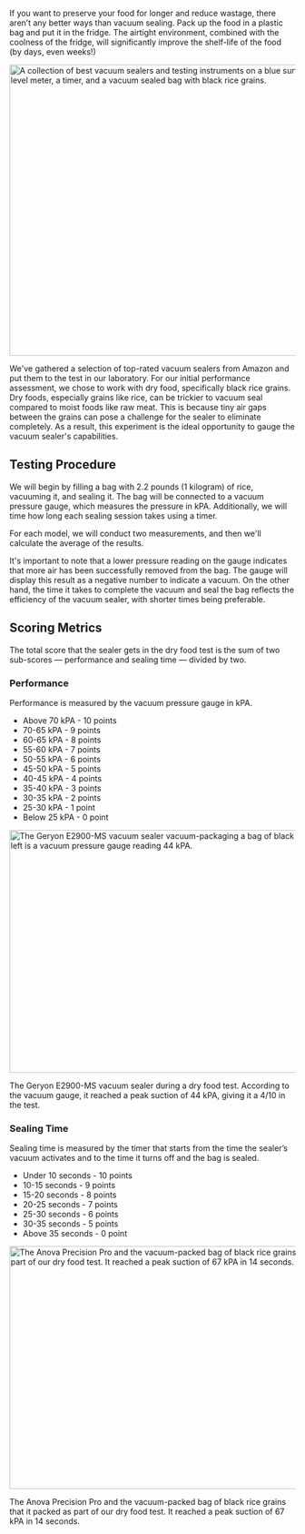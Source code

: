 If you want to preserve your food for longer and reduce wastage, there aren’t any better ways than vacuum sealing. Pack up the food in a plastic bag and put it in the fridge. The airtight environment, combined with the coolness of the fridge, will significantly improve the shelf-life of the food (by days, even weeks!)

<img src="https://cdn.healthykitchen101.com/reviews/images/vacuum-sealers/dry-food-test-cloxsyj6e000afi88fbsm95df.jpg" alt="A collection of best vacuum sealers and testing instruments on a blue surface. There’s a vacuum gauge, a sound level meter, a timer, and a vacuum sealed bag with black rice grains." width="768" height="512">

We've gathered a selection of top-rated vacuum sealers from Amazon and put them to the test in our laboratory. For our initial performance assessment, we chose to work with dry food, specifically black rice grains. Dry foods, especially grains like rice, can be trickier to vacuum seal compared to moist foods like raw meat. This is because tiny air gaps between the grains can pose a challenge for the sealer to eliminate completely. As a result, this experiment is the ideal opportunity to gauge the vacuum sealer's capabilities.

Testing Procedure
-----------------

We will begin by filling a bag with 2.2 pounds (1 kilogram) of rice, vacuuming it, and sealing it. The bag will be connected to a vacuum pressure gauge, which measures the pressure in kPA. Additionally, we will time how long each sealing session takes using a timer.

For each model, we will conduct two measurements, and then we'll calculate the average of the results.

It's important to note that a lower pressure reading on the gauge indicates that more air has been successfully removed from the bag. The gauge will display this result as a negative number to indicate a vacuum. On the other hand, the time it takes to complete the vacuum and seal the bag reflects the efficiency of the vacuum sealer, with shorter times being preferable.

Scoring Metrics
---------------

The total score that the sealer gets in the dry food test is the sum of two sub-scores — performance and sealing time — divided by two.

### Performance

Performance is measured by the vacuum pressure gauge in kPA.

*   Above 70 kPA - 10 points
*   70-65 kPA - 9 points
*   60-65 kPA - 8 points
*   55-60 kPA - 7 points
*   50-55 kPA - 6 points
*   45-50 kPA - 5 points
*   40-45 kPA - 4 points
*   35-40 kPA - 3 points
*   30-35 kPA - 2 points
*   25-30 kPA - 1 point
*   Below 25 kPA - 0 point

<img src="https://cdn.healthykitchen101.com/reviews/images/vacuum-sealers/geryon-e2900-ms-vacuum-sealer-dry-food-test-cloziwttf00012k88gkrs6udr.jpg" alt="The Geryon E2900-MS vacuum sealer vacuum-packaging a bag of black rice grains. To the left is a vacuum pressure gauge reading 44 kPA." width="640" height="427">

The Geryon E2900-MS vacuum sealer during a dry food test. According to the vacuum gauge, it reached a peak suction of 44 kPA, giving it a 4/10 in the test.

### Sealing Time

Sealing time is measured by the timer that starts from the time the sealer’s vacuum activates and to the time it turns off and the bag is sealed.

*   Under 10 seconds - 10 points
*   10-15 seconds - 9 points
*   15-20 seconds - 8 points
*   20-25 seconds - 7 points
*   25-30 seconds - 6 points
*   30-35 seconds - 5 points
*   Above 35 seconds - 0 point

<img src="https://cdn.healthykitchen101.com/reviews/images/vacuum-sealers/anova-precision-pro-vacuum-sealer-dry-food-test-clozj7zo500022k8899ev6o04.jpg" alt="The Anova Precision Pro and the vacuum-packed bag of black rice grains that it packed as part of our dry food test. It reached a peak suction of 67 kPA in 14 seconds." width="640" height="427">

The Anova Precision Pro and the vacuum-packed bag of black rice grains that it packed as part of our dry food test. It reached a peak suction of 67 kPA in 14 seconds.